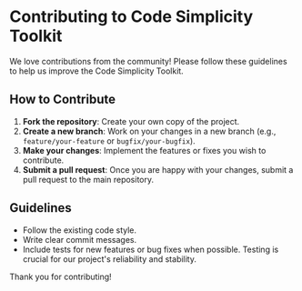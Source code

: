 # Contributing to Code Simplicity Toolkit

We love contributions from the community! Please follow these guidelines to help us improve the Code Simplicity Toolkit.

## How to Contribute
1. **Fork the repository**: Create your own copy of the project.
2. **Create a new branch**: Work on your changes in a new branch (e.g., `feature/your-feature` or `bugfix/your-bugfix`).
3. **Make your changes**: Implement the features or fixes you wish to contribute.
4. **Submit a pull request**: Once you are happy with your changes, submit a pull request to the main repository.

## Guidelines
- Follow the existing code style.
- Write clear commit messages.
- Include tests for new features or bug fixes when possible. Testing is crucial for our project's reliability and stability.

Thank you for contributing!